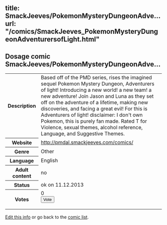 title: SmackJeeves/PokemonMysteryDungeonAdve...
url: "/comics/SmackJeeves_PokemonMysteryDungeonAdventurersofLight.html"
---
Dosage comic SmackJeeves/PokemonMysteryDungeonAdve...
-----------------------------------------

<p id="msg"></p>
<script type="text/javascript">
if (window.location.search === '?edit_info_mail=sent_ok') {
  var elem = document.getElementById("msg");
  elem.innerHTML = 'Edited information sucessfully sent for review, which is usually done daily. Thanks!';
  elem.className = 'ok';
}
</script>
<table class="comicinfo">
<tr>
<th>Description</th><td>Based off of the PMD series, rises the imagined sequel Pokemon Mystery Dungeon, Adventurers of light! Introducing a new world! a new team! a new adventure! Join Jason and Luna as they set off on the adventure of a lifetime, making new discoveries, and facing a great evil! For this is Adventurers of light! disclaimer: I don't own Pokemon, this is purely fan made. Rated T for Violence, sexual themes, alcohol reference, Language, and Suggestive Themes.</td>
</tr>
<tr>
<th>Website</th><td><a href="http://pmdal.smackjeeves.com/comics/">http://pmdal.smackjeeves.com/comics/</a></td>
</tr>
<tr>
<th>Genre</th><td>Other</td>
</tr>
<tr>
<th>Language</th><td>English</td>
</tr>
<tr>
<th>Adult content</th><td>no</td>
</tr>
<tr>
<th>Status</th><td>ok on 11.12.2013</td>
</tr>
<tr>
<th>Votes</th><td>0
<form action="http://gaecounter.appspot.com/count/" method="POST">
<input name="name" type="hidden" value="SmackJeeves_PokemonMysteryDungeonAdventurersofLight"/>
<input name="uid" type="hidden" id="voteuid" value=""/>
<input type="submit" value="Vote"/>
</form>
</td>
</tr>
</table>
<script type="text/javascript">
var ua = navigator.userAgent;
document.getElementById("voteuid").value = ua.replace(/[^a-zA-Z0-9\._:]/g , "_");;
</script>

[Edit this info](SmackJeeves_PokemonMysteryDungeonAdventurersofLight_edit.html) or go back to the [comic list](../comic-index.html).
